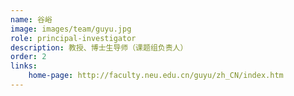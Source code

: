 ```yaml
---
name: 谷峪
image: images/team/guyu.jpg
role: principal-investigator
description: 教授、博士生导师（课题组负责人）
order: 2
links:
    home-page: http://faculty.neu.edu.cn/guyu/zh_CN/index.htm
---
```

